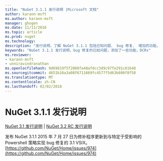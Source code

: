 ```yaml
---
title: "NuGet 3.1.1 发行说明 |Microsoft 文档"
author: karann-msft
ms.author: karann-msft
manager: ghogen
ms.date: 11/11/2016
ms.topic: article
ms.prod: nuget
ms.technology: 
description: "发行说明，了解 NuGet 3.1.1 包括已知问题、 bug 修复、 增加的功能，以及 DCRs。"
keywords: "NuGet 3.1.1 发行说明，bug 修复的已知问题，添加了一些功能，DCRs"
ms.reviewer:
- karann-msft
- unniravindranathan
ms.openlocfilehash: 9d69819f5f2080fa48afdcc3d9c97fe291c81648
ms.sourcegitcommit: 4651b16a3a08f6711669fc4577f5d63b600f8f58
ms.translationtype: MT
ms.contentlocale: zh-CN
ms.lasthandoff: 02/02/2018
---
```

# <a name="nuget-311-release-notes"></a>NuGet 3.1.1 发行说明

[NuGet 3.1 发行说明](../release-notes/nuget-3.1.md) | [NuGet 3.2 RC 发行说明](../release-notes/nuget-3.2-RC.md)

发布 NuGet 3.1.1 2015 年 7 月 27 日为修补程序更新到与特定于受影响的 Powershell 策略实现 bug 修复的 3.1 VSIX。
[https://github.com/NuGet/Home/issues/974](https://github.com/NuGet/Home/issues/974)
